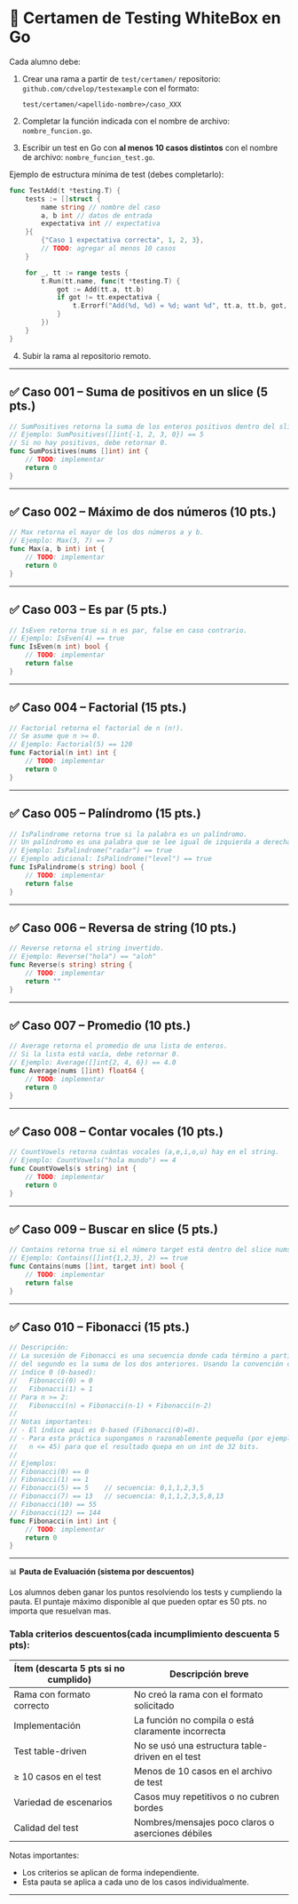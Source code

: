 # 📘 Certamen de Testing WhiteBox en Go

Cada alumno debe:

1. Crear una rama a partir de `test/certamen/` repositorio: `github.com/cdvelop/testexample` con el formato:

   ```
   test/certamen/<apellido-nombre>/caso_XXX
   ```
2. Completar la función indicada con el nombre de archivo: `nombre_funcion.go`.

3. Escribir un test en Go con **al menos 10 casos distintos** con el nombre de archivo: `nombre_funcion_test.go`.

Ejemplo de estructura mínima de test (debes completarlo):

```go
func TestAdd(t *testing.T) {
	tests := []struct {
		name string // nombre del caso
		a, b int // datos de entrada
		expectativa int // expectativa
	}{
		{"Caso 1 expectativa correcta", 1, 2, 3},
		// TODO: agregar al menos 10 casos
	}

	for _, tt := range tests {
		t.Run(tt.name, func(t *testing.T) {
			got := Add(tt.a, tt.b)
			if got != tt.expectativa {
				t.Errorf("Add(%d, %d) = %d; want %d", tt.a, tt.b, got, tt.expectativa)
			}
		})
	}
}
```


4. Subir la rama al repositorio remoto.

---

## ✅ Caso 001 – Suma de positivos en un slice (5 pts.)

```go
// SumPositives retorna la suma de los enteros positivos dentro del slice nums.
// Ejemplo: SumPositives([]int{-1, 2, 3, 0}) == 5
// Si no hay positivos, debe retornar 0.
func SumPositives(nums []int) int {
	// TODO: implementar
	return 0
}
```

---

## ✅ Caso 002 – Máximo de dos números (10 pts.)

```go
// Max retorna el mayor de los dos números a y b.
// Ejemplo: Max(3, 7) == 7
func Max(a, b int) int {
	// TODO: implementar
	return 0
}
```

---

## ✅ Caso 003 – Es par (5 pts.)

```go
// IsEven retorna true si n es par, false en caso contrario.
// Ejemplo: IsEven(4) == true
func IsEven(n int) bool {
	// TODO: implementar
	return false
}
```

---

## ✅ Caso 004 – Factorial (15 pts.)

```go
// Factorial retorna el factorial de n (n!).
// Se asume que n >= 0.
// Ejemplo: Factorial(5) == 120
func Factorial(n int) int {
	// TODO: implementar
	return 0
}
```

---

## ✅ Caso 005 – Palíndromo (15 pts.)

```go
// IsPalindrome retorna true si la palabra es un palíndromo.
// Un palíndromo es una palabra que se lee igual de izquierda a derecha y de derecha a izquierda.
// Ejemplo: IsPalindrome("radar") == true
// Ejemplo adicional: IsPalindrome("level") == true
func IsPalindrome(s string) bool {
	// TODO: implementar
	return false
}
```

---

## ✅ Caso 006 – Reversa de string (10 pts.)

```go
// Reverse retorna el string invertido.
// Ejemplo: Reverse("hola") == "aloh"
func Reverse(s string) string {
	// TODO: implementar
	return ""
}
```

---

## ✅ Caso 007 – Promedio (10 pts.)

```go
// Average retorna el promedio de una lista de enteros.
// Si la lista está vacía, debe retornar 0.
// Ejemplo: Average([]int{2, 4, 6}) == 4.0
func Average(nums []int) float64 {
	// TODO: implementar
	return 0
}
```

---

## ✅ Caso 008 – Contar vocales (10 pts.)

```go
// CountVowels retorna cuántas vocales (a,e,i,o,u) hay en el string.
// Ejemplo: CountVowels("hola mundo") == 4
func CountVowels(s string) int {
	// TODO: implementar
	return 0
}
```

---

## ✅ Caso 009 – Buscar en slice (5 pts.)

```go
// Contains retorna true si el número target está dentro del slice nums.
// Ejemplo: Contains([]int{1,2,3}, 2) == true
func Contains(nums []int, target int) bool {
	// TODO: implementar
	return false
}
```

---

## ✅ Caso 010 – Fibonacci (15 pts.)

```go
// Descripción:
// La sucesión de Fibonacci es una secuencia donde cada término a partir
// del segundo es la suma de los dos anteriores. Usando la convención con
// índice 0 (0-based):
//   Fibonacci(0) = 0
//   Fibonacci(1) = 1
// Para n >= 2:
//   Fibonacci(n) = Fibonacci(n-1) + Fibonacci(n-2)
//
// Notas importantes:
// - El índice aquí es 0-based (Fibonacci(0)=0).
// - Para esta práctica supongamos n razonablemente pequeño (por ejemplo
//   n <= 45) para que el resultado quepa en un int de 32 bits.
//
// Ejemplos:
// Fibonacci(0) == 0
// Fibonacci(1) == 1
// Fibonacci(5) == 5    // secuencia: 0,1,1,2,3,5
// Fibonacci(7) == 13   // secuencia: 0,1,1,2,3,5,8,13
// Fibonacci(10) == 55
// Fibonacci(12) == 144
func Fibonacci(n int) int {
	// TODO: implementar
	return 0
}
```

---

📊 **Pauta de Evaluación (sistema por descuentos)**

Los alumnos deben ganar los puntos resolviendo los tests y cumpliendo la pauta. El puntaje máximo disponible al que pueden optar es 50 pts. no importa que resuelvan mas.

### Tabla criterios  descuentos(cada incumplimiento descuenta 5 pts):

| Ítem (descarta 5 pts si no cumplido)     | Descripción breve                                |
| ---------------------------------------- | ------------------------------------------------ |
| Rama con formato correcto                | No creó la rama con el formato solicitado        |
| Implementación                        | La función no compila o está claramente incorrecta |
| Test table-driven                      | No se usó una estructura table-driven en el test |
| ≥ 10 casos en el test                   | Menos de 10 casos en el archivo de test         |
| Variedad de escenarios                  | Casos muy repetitivos o no cubren bordes        |
| Calidad del test                        | Nombres/mensajes poco claros o aserciones débiles |

Notas importantes:
- Los criterios se aplican de forma independiente.
- Esta pauta se aplica a cada uno de los casos individualmente.

---


